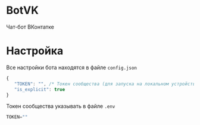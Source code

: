# BotVK
 Чат-бот ВКонтатке

# Настройка
 Все настройки бота находятся в файле `config.json`

 ``` js
 {
	"TOKEN": "", /* Токен сообщества (для запуска на локальном устройстве)*/
	"is_explicit": true
 }
 ```

 Токен сообщества указывать в файле `.env`
 
 ``` js
 TOKEN=""
 
 ```
